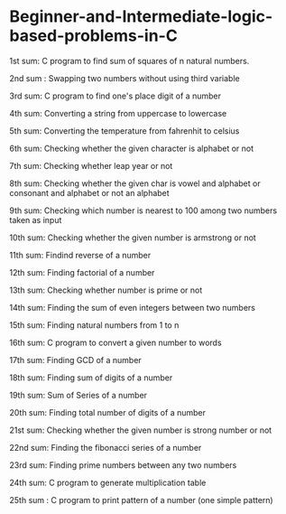 # Beginner-and-Intermediate-logic-based-problems-in-C

1st sum: C program to find sum of squares of n natural numbers.

2nd sum : Swapping two numbers without using third variable

3rd sum: C program to find one's place digit of a number

4th sum: Converting a string from uppercase to lowercase

5th sum: Converting the temperature from fahrenhit to celsius

6th sum: Checking whether the given character is alphabet or not

7th sum: Checking whether leap year or not

8th sum: Checking whether the given char is vowel and alphabet or consonant and alphabet or not an alphabet

9th sum: Checking which number is nearest to 100 among two numbers taken as input

10th sum: Checking whether the given number is armstrong or not

11th sum: Findind reverse of a number

12th sum: Finding factorial of a number

13th sum: Checking whether number is prime or not

14th sum: Finding the sum of even integers between two numbers

15th sum: Finding natural numbers from 1 to n

16th sum: C program to convert a given number to words

17th sum: Finding GCD of a number

18th sum: Finding sum of digits of a number

19th sum: Sum of Series of a number

20th sum: Finding total number of digits of a number

21st sum: Checking whether the given number is strong number or not

22nd sum: Finding the fibonacci series of a number

23rd sum: Finding prime numbers between  any two numbers

24th sum: C program to generate multiplication table

25th sum : C program to print pattern of a number (one simple pattern)
